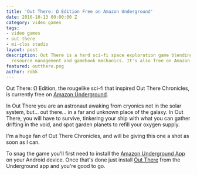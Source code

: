 ```yaml
---
title: 'Out There: Ω Edition Free on Amazon Underground'
date: 2016-10-13 00:00:00 Z
category: video games
tags:
- video games
- out there
- mi-clos studio
layout: post
description: Out There is a hard sci-fi space exploration game blending roguelike,
  resource management and gamebook mechanics. It's also free on Amazon Underground.
featured: outthere.png
author: robk
---
```


Out There: Ω Edition, the rougelike sci-fi that inspired Out There Chronicles, is currently free on [Amazon Underground](http://miclos.us7.list-manage1.com/track/click?u=0342687b8b29c92bc2a5ab0a3&id=9bbc5836e5&e=c0f8783cab).

In Out There you are an astronaut awaking from cryonics not in the solar system, but... out there... in a far and unknown place of the galaxy. In Out There, you will have to survive, tinkering your ship with what you can gather drifting in the void, and spot garden planets to refill your oxygen supply.

I'm a huge fan of Out There Chronicles, and will be giving this one a shot as soon as I can.

To snag the game you'll first need to install the [Amazon Underground App](http://miclos.us7.list-manage.com/track/click?u=0342687b8b29c92bc2a5ab0a3&id=4f3be2def5&e=c0f8783cab) on your Android device. Once that's done just install [Out There](http://miclos.us7.list-manage.com/track/click?u=0342687b8b29c92bc2a5ab0a3&id=f1287fabb7&e=c0f8783cab) from the Underground app and you're good to go.
